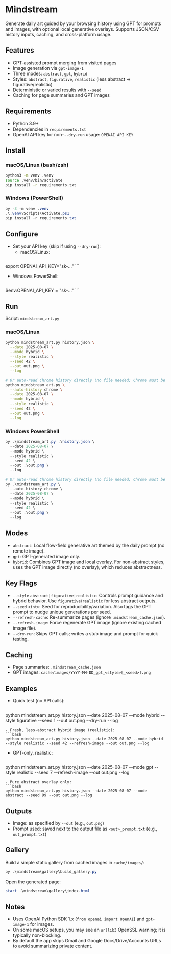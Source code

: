 # Mindstream

Generate daily art guided by your browsing history using GPT for prompts and images, with optional local generative overlays. Supports JSON/CSV history inputs, caching, and cross-platform usage.

## Features
- GPT-assisted prompt merging from visited pages
- Image generation via `gpt-image-1`
- Three modes: `abstract`, `gpt`, `hybrid`
- Styles: `abstract`, `figurative`, `realistic` (less abstract → figurative/realistic)
- Deterministic or varied results with `--seed`
- Caching for page summaries and GPT images

## Requirements
- Python 3.9+
- Dependencies in `requirements.txt`
- OpenAI API key for non-`--dry-run` usage: `OPENAI_API_KEY`

## Install
### macOS/Linux (bash/zsh)
```bash
python3 -m venv .venv
source .venv/bin/activate
pip install -r requirements.txt
```

### Windows (PowerShell)
```powershell
py -3 -m venv .venv
.\.venv\Scripts\Activate.ps1
pip install -r requirements.txt
```

## Configure
- Set your API key (skip if using `--dry-run`):
  - macOS/Linux:
    ```bash
export OPENAI_API_KEY="sk-..."
    ```
  - Windows PowerShell:
    ```powershell
$env:OPENAI_API_KEY = "sk-..."
    ```

## Run
Script: `mindstream_art.py`

### macOS/Linux
```bash
python mindstream_art.py history.json \
  --date 2025-08-07 \
  --mode hybrid \
  --style realistic \
  --seed 42 \
  --out out.png \
  --log

# Or auto-read Chrome history directly (no file needed; Chrome must be closed)
python mindstream_art.py \
  --auto-history chrome \
  --date 2025-08-07 \
  --mode hybrid \
  --style realistic \
  --seed 42 \
  --out out.png \
  --log
```

### Windows PowerShell
```powershell
py .\mindstream_art.py .\history.json \
  --date 2025-08-07 \
  --mode hybrid \
  --style realistic \
  --seed 42 \
  --out .\out.png \
  --log

# Or auto-read Chrome history directly (no file needed; Chrome must be closed)
py .\mindstream_art.py \
  --auto-history chrome \
  --date 2025-08-07 \
  --mode hybrid \
  --style realistic \
  --seed 42 \
  --out .\out.png \
  --log
```

## Modes
- `abstract`: Local flow-field generative art themed by the daily prompt (no remote image).
- `gpt`: GPT-generated image only.
- `hybrid`: Combines GPT image and local overlay. For non-abstract styles, uses the GPT image directly (no overlay), which reduces abstractness.

## Key Flags
- `--style` `abstract|figurative|realistic`: Controls prompt guidance and hybrid behavior. Use `figurative`/`realistic` for less abstract outputs.
- `--seed` `<int>`: Seed for reproducibility/variation. Also tags the GPT prompt to nudge unique generations per seed.
- `--refresh-cache`: Re-summarize pages (ignore `.mindstream_cache.json`).
- `--refresh-image`: Force regenerate GPT image (ignore existing cached image file).
- `--dry-run`: Skips GPT calls; writes a stub image and prompt for quick testing.

## Caching
- Page summaries: `.mindstream_cache.json`
- GPT images: `cache/images/YYYY-MM-DD_gpt_<style>[_<seed>].png`

## Examples
- Quick test (no API calls):
  ```bash
python mindstream_art.py history.json --date 2025-08-07 --mode hybrid --style figurative --seed 1 --out out.png --dry-run --log
  ```
- Fresh, less-abstract hybrid image (realistic):
  ```bash
python mindstream_art.py history.json --date 2025-08-07 --mode hybrid --style realistic --seed 42 --refresh-image --out out.png --log
  ```
- GPT-only, realistic:
  ```bash
python mindstream_art.py history.json --date 2025-08-07 --mode gpt --style realistic --seed 7 --refresh-image --out out.png --log
  ```
- Pure abstract overlay only:
  ```bash
python mindstream_art.py history.json --date 2025-08-07 --mode abstract --seed 99 --out out.png --log
  ```

## Outputs
- Image: as specified by `--out` (e.g., `out.png`)
- Prompt used: saved next to the output file as `<out>_prompt.txt` (e.g., `out_prompt.txt`)

## Gallery
Build a simple static gallery from cached images in `cache/images/`:

```powershell
py .\mindstream\gallery\build_gallery.py
```

Open the generated page:

```powershell
start .\mindstream\gallery\index.html
```

## Notes
- Uses OpenAI Python SDK 1.x (`from openai import OpenAI`) and `gpt-image-1` for images.
- On some macOS setups, you may see an `urllib3` OpenSSL warning; it is typically non-blocking.
 - By default the app skips Gmail and Google Docs/Drive/Accounts URLs to avoid summarizing private content.

